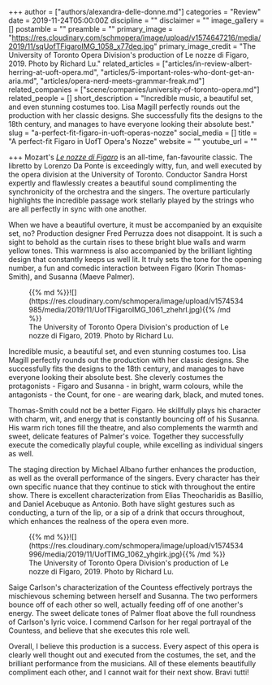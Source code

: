 +++
author = ["authors/alexandra-delle-donne.md"]
categories = "Review"
date = 2019-11-24T05:00:00Z
discipline = ""
disclaimer = ""
image_gallery = []
postamble = ""
preamble = ""
primary_image = "https://res.cloudinary.com/schmopera/image/upload/v1574647216/media/2019/11/sqUofTFigaroIMG_1058_x77deq.jpg"
primary_image_credit = "The University of Toronto Opera Division's production of Le nozze di Figaro, 2019. Photo by Richard Lu."
related_articles = ["articles/in-review-albert-herring-at-uoft-opera.md", "articles/5-important-roles-who-dont-get-an-aria.md", "articles/opera-nerd-meets-grammar-freak.md"]
related_companies = ["scene/companies/university-of-toronto-opera.md"]
related_people = []
short_description = "Incredible music, a beautiful set, and even stunning costumes too. Lisa Magill perfectly rounds out the production with her classic designs. She successfully fits the designs to the 18th century, and manages to have everyone looking their absolute best."
slug = "a-perfect-fit-figaro-in-uoft-operas-nozze"
social_media = []
title = "A perfect-fit Figaro in UofT Opera's Nozze"
website = ""
youtube_url = ""

+++
Mozart's [_Le nozze di Figaro_](https://uoftopera.ca/productions/) is an all-time, fan-favourite classic. The libretto by Lorenzo Da Ponte is exceedingly witty, fun, and well executed by the opera division at the University of Toronto. Conductor Sandra Horst expertly and flawlessly creates a beautiful sound complimenting the synchronicity of the orchestra and the singers. The overture particularly highlights the incredible passage work stellarly played by the strings who are all perfectly in sync with one another.

When we have a beautiful overture, it must be accompanied by an exquisite set, no? Production designer Fred Perruzza does not disappoint. It is such a sight to behold as the curtain rises to these bright blue walls and warm yellow tones. This warmness is also accompanied by the brilliant lighting design that constantly keeps us well lit. It truly sets the tone for the opening number, a fun and comedic interaction between Figaro (Korin Thomas-Smith), and Susanna (Maeve Palmer).

<figure data-type="image">{{% md %}}![](https://res.cloudinary.com/schmopera/image/upload/v1574534985/media/2019/11/UofTFigaroIMG_1061_zhehrl.jpg){{% /md %}}

<figcaption>The University of Toronto Opera Division's production of Le nozze di Figaro, 2019. Photo by Richard Lu.</figcaption>  
</figure>

Incredible music, a beautiful set, and even stunning costumes too. Lisa Magill perfectly rounds out the production with her classic designs. She successfully fits the designs to the 18th century, and manages to have everyone looking their absolute best. She cleverly costumes the protagonists - Figaro and Susanna - in bright, warm colours, while the antagonists - the Count, for one - are wearing dark, black, and muted tones.

Thomas-Smith could not be a better Figaro. He skillfully plays his character with charm, wit, and energy that is constantly bouncing off of his Susanna. His warm rich tones fill the theatre, and also complements the warmth and sweet, delicate features of Palmer's voice. Together they successfully execute the comedically playful couple, while excelling as individual singers as well.

The staging direction by Michael Albano further enhances the production, as well as the overall performance of the singers. Every character has their own specific nuance that they continue to stick with throughout the entire show. There is excellent characterization from Elias Theocharidis as Basillio, and Daniel Acebuque as Antonio. Both have slight gestures such as conducting, a turn of the lip, or a sip of a drink that occurs throughout, which enhances the realness of the opera even more.

<figure data-type="image">{{% md %}}![](https://res.cloudinary.com/schmopera/image/upload/v1574534996/media/2019/11/UofTIMG_1062_yhgirk.jpg){{% /md %}}

<figcaption>The University of Toronto Opera Division's production of Le nozze di Figaro, 2019. Photo by Richard Lu.</figcaption>  
</figure>

Saige Carlson's characterization of the Countess effectively portrays the mischievous scheming between herself and Susanna. The two performers bounce off of each other so well, actually feeding off of one another's energy. The sweet delicate tones of Palmer float above the full roundness of Carlson's lyric voice. I commend Carlson for her regal portrayal of the Countess, and believe that she executes this role well.

Overall, I believe this production is a success. Every aspect of this opera is clearly well thought out and executed from the costumes, the set, and the brilliant performance from the musicians. All of these elements beautifully compliment each other, and I cannot wait for their next show. Bravi tutti!